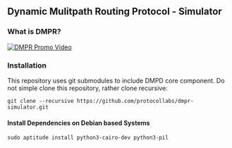 ## Dynamic Mulitpath Routing Protocol - Simulator

### What is DMPR?

[![DMPR Promo Video](https://img.youtube.com/vi/PypxZ2UQi3E/0.jpg)](https://www.youtube.com/watch?v=PypxZ2UQi3E)

### Installation

This repository uses git submodules to include DMPD core component. Do not
simple clone this repository, rather clone recursive:

```
git clone --recursive https://github.com/protocollabs/dmpr-simulator.git
```

#### Install Dependencies on Debian based Systems

```
sudo aptitude install python3-cairo-dev python3-pil
```



